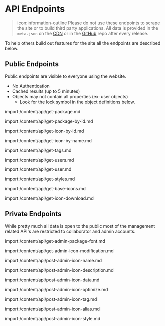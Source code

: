 # API Endpoints

<blockquote class="alert alert-danger">
  icon:information-outline Please do not use these endpoints to scrape the site or to build third party applications. All data is provided in the <code>meta.json</code> on the <a href="https://cdn.materialdesignicons.com/{{version}}/meta.json">CDN</a> or in the <a href="https://github.com/Templarian/MaterialDesign-SVG/blob/master/meta.json">GitHub</a> repo after every release.
</blockquote>

To help others build out features for the site all the endpoints are described below.

## Public Endpoints

Public endpoints are visible to everyone using the website.

- No Authentication
- Cached results (up to 5 minutes)
- Objects may not contain all properties (ex: user objects)
  - Look for the lock symbol in the object definitions below.

import:/content/api/get-package.md

import:/content/api/get-package-by-id.md

import:/content/api/get-icon-by-id.md

import:/content/api/get-icon-by-name.md

import:/content/api/get-tags.md

import:/content/api/get-users.md

import:/content/api/get-user.md

import:/content/api/get-styles.md

import:/content/api/get-base-icons.md

import:/content/api/get-icon-download.md

## Private Endpoints

While pretty much all data is open to the public most of the management related API's are restricted to collaborator and admin accounts.

import:/content/api/get-admin-package-font.md

import:/content/api/get-admin-icon-modification.md

import:/content/api/post-admin-icon-name.md

import:/content/api/post-admin-icon-description.md

import:/content/api/post-admin-icon-data.md

import:/content/api/post-admin-icon-optimize.md

import:/content/api/post-admin-icon-tag.md

import:/content/api/post-admin-icon-alias.md

import:/content/api/post-admin-icon-style.md